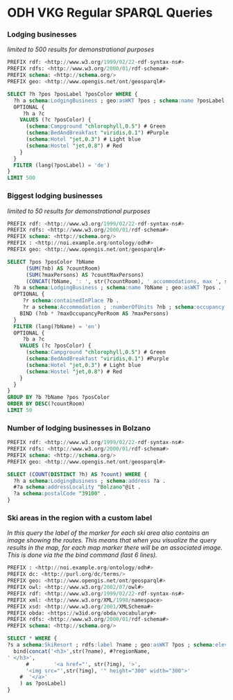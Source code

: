 # ODH VKG Regular SPARQL Queries

### Lodging businesses
*limited to 500 results for demonstrational purposes*
```sql
PREFIX rdf: <http://www.w3.org/1999/02/22-rdf-syntax-ns#>
PREFIX rdfs: <http://www.w3.org/2000/01/rdf-schema#>
PREFIX schema: <http://schema.org/>
PREFIX geo: <http://www.opengis.net/ont/geosparql#>

SELECT ?h ?pos ?posLabel ?posColor WHERE {
  ?h a schema:LodgingBusiness ; geo:asWKT ?pos ; schema:name ?posLabel ; schema:address ?a .
  OPTIONAL {
     ?h a ?c
    VALUES (?c ?posColor) {
      (schema:Campground "chlorophyll,0.5") # Green
      (schema:BedAndBreakfast "viridis,0.1") #Purple
      (schema:Hotel "jet,0.3") # Light blue
      (schema:Hostel "jet,0.8") # Red
    }
  }
  FILTER (lang(?posLabel) = 'de')
}
LIMIT 500
```

### Biggest lodging businesses
*limited to 50 results for demonstrational purposes*
```sql
PREFIX rdf: <http://www.w3.org/1999/02/22-rdf-syntax-ns#>
PREFIX rdfs: <http://www.w3.org/2000/01/rdf-schema#>
PREFIX schema: <http://schema.org/>
PREFIX : <http://noi.example.org/ontology/odh#>
PREFIX geo: <http://www.opengis.net/ont/geosparql#>

SELECT ?pos ?posColor ?bName
      (SUM(?nb) AS ?countRoom)
      (SUM(?maxPersons) AS ?countMaxPersons)
      (CONCAT(?bName, ': ', str(?countRoom), ' accommodations, max ', str(?countMaxPersons), ' guests') AS ?posLabel)  WHERE {
  ?b a schema:LodgingBusiness ; schema:name ?bName ; geo:asWKT ?pos .
  OPTIONAL {
     ?r schema:containedInPlace ?b .
     ?r a schema:Accommodation ; :numberOfUnits ?nb ; schema:occupancy [ schema:maxValue ?maxOccupancyPerRoom ] .
    BIND (?nb * ?maxOccupancyPerRoom AS ?maxPersons)
  }
  FILTER (lang(?bName) = 'en')
  OPTIONAL {
     ?b a ?c
    VALUES (?c ?posColor) {
      (schema:Campground "chlorophyll,0.5") # Green
      (schema:BedAndBreakfast "viridis,0.1") #Purple
      (schema:Hotel "jet,0.3") # Light blue
      (schema:Hostel "jet,0.8") # Red
    }
  }
}
GROUP BY ?b ?bName ?pos ?posColor
ORDER BY DESC(?countRoom)
LIMIT 50
```

### Number of lodging businesses in Bolzano
```sql
PREFIX rdf: <http://www.w3.org/1999/02/22-rdf-syntax-ns#>
PREFIX rdfs: <http://www.w3.org/2000/01/rdf-schema#>
PREFIX schema: <http://schema.org/>
PREFIX geo: <http://www.opengis.net/ont/geosparql#>

SELECT (COUNT(DISTINCT ?h) AS ?count) WHERE {
  ?h a schema:LodgingBusiness ; schema:address ?a .
  #?a schema:addressLocality "Bolzano"@it .
  ?a schema:postalCode "39100" .
}
```

### Ski areas in the region with a custom label
*In this query the label of the marker for each ski area also contains an image showing the routes.
This means that when you visualize the query results in the map, for each map marker there will be an associated image. This is done via the the bind command (last 6 lines).*
```sql
PREFIX : <http://noi.example.org/ontology/odh#>
PREFIX dc: <http://purl.org/dc/terms/>
PREFIX geo: <http://www.opengis.net/ont/geosparql#>
PREFIX owl: <http://www.w3.org/2002/07/owl#>
PREFIX rdf: <http://www.w3.org/1999/02/22-rdf-syntax-ns#>
PREFIX xml: <http://www.w3.org/XML/1998/namespace>
PREFIX xsd: <http://www.w3.org/2001/XMLSchema#>
PREFIX obda: <https://w3id.org/obda/vocabulary#>
PREFIX rdfs: <http://www.w3.org/2000/01/rdf-schema#>
PREFIX schema: <http://schema.org/>

SELECT * WHERE {
?s a schema:SkiResort ; rdfs:label ?name ; geo:asWKT ?pos ; schema:elevation ?el ; schema:image ?img ; schema:isPartOf ?skiRegion. ?skiRegion a :SkiRegion .?skiRegion rdfs:label ?regionName.
  bind(concat('<h3>',str(?name), #?regionName,
' </h3>',
      #        '<a href="', str(?img), '>',
      '<img src="',str(?img), '" height="300" width="300">'
    #  '</a>'
    ) as ?posLabel)
}
```